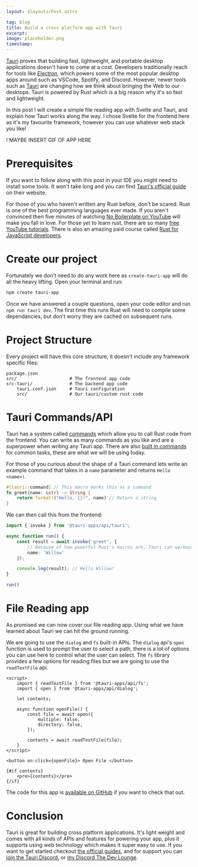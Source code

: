 ```yaml
---
layout: $layouts/Post.astro

tag: blog
title: Build a cross platform app with Tauri
excerpt: 
image: placeholder.png
timestamp: 
---
```


[Tauri](https://tauri.studio/) proves that building fast, lightweight, and portable desktop applications doesn't have to come at a cost. Developers traditionally reach for tools like [Electron](https://www.electronjs.org/), which powers some of the most popular desktop apps around such as VSCode, Spotify, and Discord. However, newer tools such as [Tauri](https://tauri.studio/) are changing how we think about bringing the Web to our desktops. Tauri is powered by Rust which is a big reason why it's so fast and lightweight. 

In this post I will create a simple file reading app with Svelte and Tauri, and explain how Tauri works along the way. I chose Svelte for the frontend here as it's my favourite framework, however you can use whatever web stack you like!

! MAYBE INSERT GIF OF APP HERE

# Prerequisites

If you want to follow along with this post in your IDE you might need to install some tools. It won't take long and you can find [Tauri's official guide](https://tauri.app/v1/guides/getting-started/prerequisites) on their website.

For those of you who haven't written any Rust before, don't be scared. Rust is one of the best programming languages ever made. If you aren't convinced then five minutes of watching [No Boilerplate on YouTube](https://www.youtube.com/c/NoBoilerplate) will make you fall in love. For those yet to learn rust, there are so many [free YouTube tutorials](https://www.youtube.com/results?search_query=learn+rust+). There is also an amazing paid course called [Rust for JavaScript developers](https://rustforjs.dev/).

# Create our project

Fortunately we don't need to do any work here as `create-tauri-app` will do all the heavy lifting. Open your terminal and run:

```bash
npm create tauri-app
```

Once we have answered a couple questions, open your code editor and run `npm run tauri dev`. The first time this runs Rust will need to compile some dependancies, but don't worry they are cached on subsequent runs.

# Project Structure

Every project will have this core structure, it doesn't include any framework specific files:

```
package.json
src/                    # The frontend app code
src-tauri/              # The backend app code
    tauri.conf.json     # Tauri configuration
    src/                # Our tauri/custom rust code
```

# Tauri Commands/API

Tauri has a system called [commands](https://tauri.app/v1/guides/features/command/) which allow you to call Rust code from the frontend. You can write as many commands as you like and are a superpower when writing any Tauri app. There are also [built in commands](https://tauri.app/v1/api/js/modules/app) for common tasks, these are what we will be using today.

For those of you curious about the shape of a Tauri command lets write an example command that takes in a `name` parameter and returns `Hello <name>!`.

```rs
#[tauri::command] // This macro marks this as a command
fn greet(name: &str) -> String {
    return format!("Hello, {}!", name) // Return a string 
}
```

We can then call this from the frontend:

```ts
import { invoke } from '@tauri-apps/api/tauri';

async function run() {
    const result = await invoke('greet', {
        // Because of how powerful Rust's macros are, Tauri can workout that the parameter our greet command takes is called "name"
        name: 'Willow'
    });

    console.log(result); // Hello Willow!
}

run()
```

# File Reading app

As promised we can now cover our file reading app. Using what we have learned about Tauri we can hit the ground running.

We are going to use the `dialog` and `fs` built-in APIs. The `dialog` api's `open` function is used to prompt the user to select a path, there is a lot of options you can use here to control what the user can select. The `fs` library provides a few options for reading files but we are going to use the `readTextFile` api.

```svelte
<script>
    import { readTextFile } from '@tauri-apps/api/fs';
    import { open } from '@tauri-apps/api/dialog';

    let contents;

    async function openFile() {
        const file = await open({
            multiple: false,
            directory: false,
        });

        contents = await readTextFile(file);
    }
</script>

<button on:click={openFile}> Open File </button>

{#if contents}
    <pre>{contents}</pre>
{/if}
```

The code for this app is [available on GitHub](https://github.com/ghostdevv/tauri-file-reader) if you want to check that out.

# Conclusion

Tauri is great for building cross platform applications. It's light weight and comes with all kinds of APIs and features for powering your app, plus it supports using web technology which makes it super easy to use. If you want to get started checkout [the official guides](https://tauri.app/v1/guides/), and for support you can [join the Tauri Discord](https://discord.com/invite/tauri), or [my Discord The Dev Lounge](https://discord.gg/2Vd4wAjJnm).
